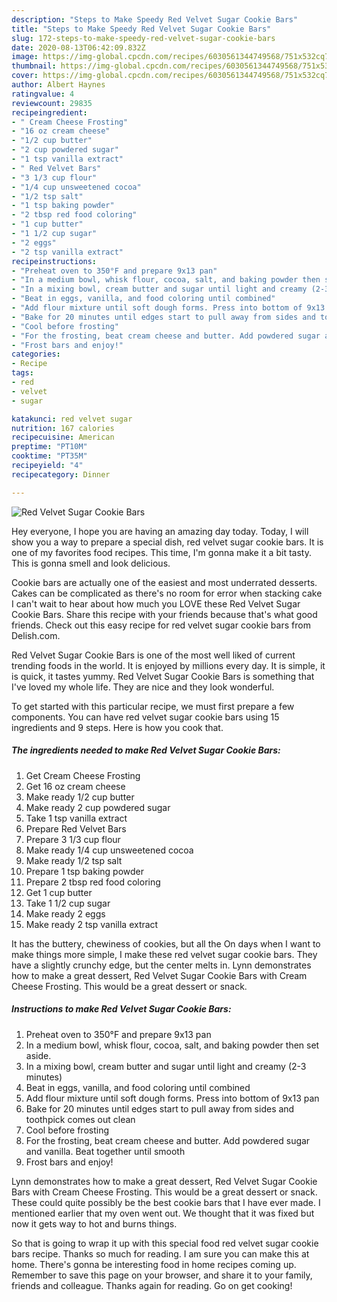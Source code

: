 ```yaml
---
description: "Steps to Make Speedy Red Velvet Sugar Cookie Bars"
title: "Steps to Make Speedy Red Velvet Sugar Cookie Bars"
slug: 172-steps-to-make-speedy-red-velvet-sugar-cookie-bars
date: 2020-08-13T06:42:09.832Z
image: https://img-global.cpcdn.com/recipes/6030561344749568/751x532cq70/red-velvet-sugar-cookie-bars-recipe-main-photo.jpg
thumbnail: https://img-global.cpcdn.com/recipes/6030561344749568/751x532cq70/red-velvet-sugar-cookie-bars-recipe-main-photo.jpg
cover: https://img-global.cpcdn.com/recipes/6030561344749568/751x532cq70/red-velvet-sugar-cookie-bars-recipe-main-photo.jpg
author: Albert Haynes
ratingvalue: 4
reviewcount: 29835
recipeingredient:
- " Cream Cheese Frosting"
- "16 oz cream cheese"
- "1/2 cup butter"
- "2 cup powdered sugar"
- "1 tsp vanilla extract"
- " Red Velvet Bars"
- "3 1/3 cup flour"
- "1/4 cup unsweetened cocoa"
- "1/2 tsp salt"
- "1 tsp baking powder"
- "2 tbsp red food coloring"
- "1 cup butter"
- "1 1/2 cup sugar"
- "2 eggs"
- "2 tsp vanilla extract"
recipeinstructions:
- "Preheat oven to 350°F and prepare 9x13 pan"
- "In a medium bowl, whisk flour, cocoa, salt, and baking powder then set aside."
- "In a mixing bowl, cream butter and sugar until light and creamy (2-3 minutes)"
- "Beat in eggs, vanilla, and food coloring until combined"
- "Add flour mixture until soft dough forms. Press into bottom of 9x13 pan"
- "Bake for 20 minutes until edges start to pull away from sides and toothpick comes out clean"
- "Cool before frosting"
- "For the frosting, beat cream cheese and butter. Add powdered sugar and vanilla. Beat together until smooth"
- "Frost bars and enjoy!"
categories:
- Recipe
tags:
- red
- velvet
- sugar

katakunci: red velvet sugar 
nutrition: 167 calories
recipecuisine: American
preptime: "PT10M"
cooktime: "PT35M"
recipeyield: "4"
recipecategory: Dinner

---
```



![Red Velvet Sugar Cookie Bars](https://img-global.cpcdn.com/recipes/6030561344749568/751x532cq70/red-velvet-sugar-cookie-bars-recipe-main-photo.jpg)

Hey everyone, I hope you are having an amazing day today. Today, I will show you a way to prepare a special dish, red velvet sugar cookie bars. It is one of my favorites food recipes. This time, I'm gonna make it a bit tasty. This is gonna smell and look delicious.

Cookie bars are actually one of the easiest and most underrated desserts. Cakes can be complicated as there&#39;s no room for error when stacking cake I can&#39;t wait to hear about how much you LOVE these Red Velvet Sugar Cookie Bars. Share this recipe with your friends because that&#39;s what good friends. Check out this easy recipe for red velvet sugar cookie bars from Delish.com.

Red Velvet Sugar Cookie Bars is one of the most well liked of current trending foods in the world. It is enjoyed by millions every day. It is simple, it is quick, it tastes yummy. Red Velvet Sugar Cookie Bars is something that I've loved my whole life. They are nice and they look wonderful.


To get started with this particular recipe, we must first prepare a few components. You can have red velvet sugar cookie bars using 15 ingredients and 9 steps. Here is how you cook that.

<!--inarticleads1-->

##### The ingredients needed to make Red Velvet Sugar Cookie Bars:

1. Get  Cream Cheese Frosting
1. Get 16 oz cream cheese
1. Make ready 1/2 cup butter
1. Make ready 2 cup powdered sugar
1. Take 1 tsp vanilla extract
1. Prepare  Red Velvet Bars
1. Prepare 3 1/3 cup flour
1. Make ready 1/4 cup unsweetened cocoa
1. Make ready 1/2 tsp salt
1. Prepare 1 tsp baking powder
1. Prepare 2 tbsp red food coloring
1. Get 1 cup butter
1. Take 1 1/2 cup sugar
1. Make ready 2 eggs
1. Make ready 2 tsp vanilla extract


It has the buttery, chewiness of cookies, but all the On days when I want to make things more simple, I make these red velvet sugar cookie bars. They have a slightly crunchy edge, but the center melts in. Lynn demonstrates how to make a great dessert, Red Velvet Sugar Cookie Bars with Cream Cheese Frosting. This would be a great dessert or snack. 

<!--inarticleads2-->

##### Instructions to make Red Velvet Sugar Cookie Bars:

1. Preheat oven to 350°F and prepare 9x13 pan
1. In a medium bowl, whisk flour, cocoa, salt, and baking powder then set aside.
1. In a mixing bowl, cream butter and sugar until light and creamy (2-3 minutes)
1. Beat in eggs, vanilla, and food coloring until combined
1. Add flour mixture until soft dough forms. Press into bottom of 9x13 pan
1. Bake for 20 minutes until edges start to pull away from sides and toothpick comes out clean
1. Cool before frosting
1. For the frosting, beat cream cheese and butter. Add powdered sugar and vanilla. Beat together until smooth
1. Frost bars and enjoy!


Lynn demonstrates how to make a great dessert, Red Velvet Sugar Cookie Bars with Cream Cheese Frosting. This would be a great dessert or snack. These could quite possibly be the best cookie bars that I have ever made. I mentioned earlier that my oven went out. We thought that it was fixed but now it gets way to hot and burns things. 

So that is going to wrap it up with this special food red velvet sugar cookie bars recipe. Thanks so much for reading. I am sure you can make this at home. There's gonna be interesting food in home recipes coming up. Remember to save this page on your browser, and share it to your family, friends and colleague. Thanks again for reading. Go on get cooking!
